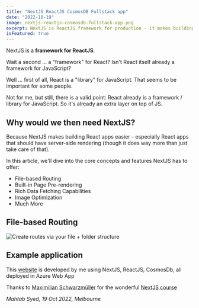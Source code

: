 ```yaml
---
title: "NextJS ReactJS CosmosDB Fullstack app"
date: "2022-10-19"
image: nextjs-reactjs-cosmosdb-fullstack-app.png
excerpt: NextJS is ReactJS framework for production - it makes building fullstack React apps and sites a breeze and ships with built-in SSR.
isFeatured: true
---
```


NextJS is a **framework for ReactJS**.

Wait a second ... a "framework" for React? Isn't React itself already a framework for JavaScript?

Well ... first of all, React is a "library" for JavaScript. That seems to be important for some people.

Not for me, but still, there is a valid point: React already is a framework / library for JavaScript. So it's already an extra layer on top of JS.

## Why would we then need NextJS?

Because NextJS makes building React apps easier - especially React apps that should have server-side rendering (though it does way more than just take care of that).

In this article, we'll dive into the core concepts and features NextJS has to offer:

- File-based Routing
- Built-in Page Pre-rendering
- Rich Data Fetching Capabilities
- Image Optimization
- Much More

## File-based Routing

![Create routes via your file + folder structure](nextjs-file-based-routing.png)

## Example application

This [website](https://www.mahtabsyed.com/) is developed by me using NextJS, ReactJS, CosmosDb, all deployed in Azure Web App

Thanks to [Maximilian Schwarzmüller](https://www.udemy.com/course/nextjs-react-the-complete-guide/#instructor-1)
for the wonderful [NextJS course](https://www.udemy.com/course/nextjs-react-the-complete-guide)

_Mahtab Syed, 19 Oct 2022, Melbourne_
